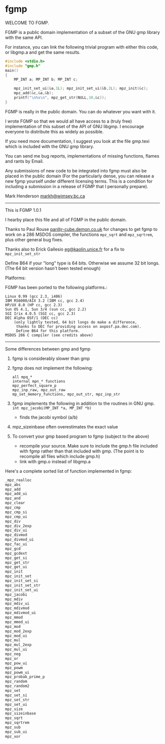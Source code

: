 # fgmp

WELCOME TO FGMP.

FGMP is a public domain implementation of a subset of the GNU gmp library
with the same API.

For instance, you can link the following trivial program with either
this code, or libgmp.a and get the same results.

```c
#include <stdio.h>
#include "gmp.h"
main()
{
    MP_INT a; MP_INT b; MP_INT c;

    mpz_init_set_ui(&a,1L); mpz_init_set_ui(&b,2L); mpz_init(&c);
    mpz_add(&c,&a,&b);
    printf("\n%s\n", mpz_get_str(NULL,10,&c));
}
```

FGMP is really in the public domain. You can do whatever you want with
it.

I wrote FGMP so that we would all have access to a (truly free)
implementation of this subset of the API of GNU libgmp. I encourage
everyone to distribute this as widely as possible.

If you need more documentation, I suggest you look at the file
gmp.texi which is included with the GNU gmp library. 

You can send me bug reports, implementations of missing functions, flames
and rants by Email. 

Any submissions of new code to be integrated into fgmp must also be 
placed in the public domain (For the particularly dense, you can 
release a new fgmp yourself under different licensing terms. This 
is a condition for including a submission in a release of FGMP that 
I personally prepare).

Mark Henderson <markh@wimsey.bc.ca>

---
This is FGMP 1.0.1

I hearby place this file and all of FGMP in the public domain.

Thanks to Paul Rouse <par@r-cube.demon.co.uk> for changes to get fgmp 
to work on a 286 MSDOS compiler, the functions `mpz_sqrt` and 
`mpz_sqrtrem`, plus other general bug fixes. 

Thanks also to Erick Gallesio <eg@kaolin.unice.fr> for a fix
to `mpz_init_set_str`

Define B64 if your "long" type is 64 bits. Otherwise we assume 32
bit longs. (The 64 bit version hasn't been tested enough)

Platforms:

FGMP has been ported to the following platforms.:
```
Linux 0.99 (gcc 2.3, i486)
IBM RS6000/AIX 3.2 (IBM cc, gcc 2.4)
HP/UX 8.0 (HP cc, gcc 2.3)
Sun OS 4.1, Sun 3/4 (sun cc, gcc 2.2)
SGI Irix 4.0.5 (SGI cc, gcc 2.3)
DEC Alpha OSF/1 (DEC cc) 
    (only lightly tested, 64 bit longs do make a difference,
     thanks to DEC for providing access on axposf.pa.dec.com). 
     Define B64 for this platform.
MSDOS 286 C compiler (see credits above)
```

---

Some differences between gmp and fgmp

1. fgmp is considerably slower than gmp
2. fgmp does not implement the following:
    ```
    all mpq_*
    internal mpn_* functions
    mpz_perfect_square_p
    mpz_inp_raw, mpz_out_raw
    mp_set_memory_functions, mpz_out_str, mpz_inp_str
    ```
3. fgmp implements the following in addition to the routines in GNU gmp.
    `int mpz_jacobi(MP_INT *a, MP_INT *b)`
    - finds the jacobi symbol (a/b)
4. mpz_sizeinbase often overestimates the exact value

5. To convert your gmp based program to fgmp (subject to the
above)

    - recompile your source. Make sure to include the gmp.h file included
    with fgmp rather than that included with gmp. (The point is to recompile
    all files which include gmp.h)
    - link with gmp.o instead of libgmp.a

Here's a complete sorted list of function implemented in fgmp:

```c
_mpz_realloc
mpz_abs
mpz_add
mpz_add_ui
mpz_and
mpz_clear
mpz_cmp
mpz_cmp_si
mpz_cmp_ui
mpz_div
mpz_div_2exp
mpz_div_ui
mpz_divmod
mpz_divmod_ui
mpz_fac_ui
mpz_gcd
mpz_gcdext
mpz_get_si
mpz_get_str
mpz_get_ui
mpz_init
mpz_init_set
mpz_init_set_si
mpz_init_set_str
mpz_init_set_ui
mpz_jacobi
mpz_mdiv
mpz_mdiv_ui
mpz_mdivmod
mpz_mdivmod_ui
mpz_mmod
mpz_mmod_ui
mpz_mod
mpz_mod_2exp
mpz_mod_ui
mpz_mul
mpz_mul_2exp
mpz_mul_ui
mpz_neg
mpz_or
mpz_pow_ui
mpz_powm
mpz_powm_ui
mpz_probab_prime_p
mpz_random
mpz_random2
mpz_set
mpz_set_si
mpz_set_str
mpz_set_ui
mpz_size
mpz_sizeinbase
mpz_sqrt
mpz_sqrtrem
mpz_sub
mpz_sub_ui
mpz_xor
```
